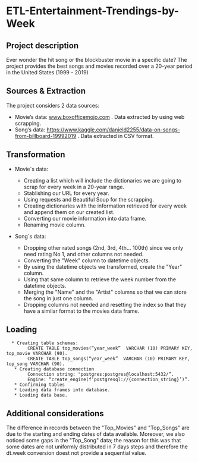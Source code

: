# ETL-Entertainment-Trendings-by-Week

## Project description
Ever wonder the hit song or the blockbuster movie in a specific date?
The project provides the best songs and movies recorded over a 20-year period in the United States (1999 - 2019)

## Sources & Extraction 
The project considers 2 data sources:
  * Movie’s data: www.boxofficemojo.com . Data extracted by using web scrapping.
  * Song’s data: https://www.kaggle.com/danield2255/data-on-songs-from-billboard-19992019 . Data extracted in CSV format.
  
## Transformation
  * Movie´s data:
      * Creating a list which will include the dictionaries we are going to scrap for every week in a 20-year range.
      * Stablishing our URL for every year.
      * Using requests and Beautiful Soup for the scrapping.
      * Creating dictionaries with the information retrieved for every week and append them on our created list.
      * Converting our movie information into data frame.
      * Renaming movie column.
     
  * Song´s data:
      * Dropping other rated songs (2nd, 3rd, 4th... 100th) since we only need rating No 1, and other columns not needed.
      * Converting the "Week" column to datetime objects.
      * By using the datetime objects we transformed, create the "Year" column.
      * Using that same column to retrieve the week number from the datetime objects.
      * Merging the "Name" and the "Artist" columns so that we can store the song in just one column.
      * Dropping columns not needed and resetting the index so that they have a similar format to the movies data frame.
      
 ## Loading
      * Creating table schemas:
            CREATE TABLE top_movies(“year_week”  VARCHAR (10) PRIMARY KEY, top_movie VARCHAR (90).
            CREATE TABLE top_songs(“year_week”  VARCHAR (10) PRIMARY KEY, top_song VARCHAR (90).
       * Creating database connection
            Connection string: "postgres:postgres@localhost:5432/”.
            Engine: “create_engine(f’postgresql://{connection_string}’)”.
       * Confirming tables
       * Loading data frames into database.
       * Loading data base.
       
## Additional considerations

The difference in records between the "Top_Movies" and "Top_Songs" are due to the starting and ending dates of data available. Moreover, we also noticed some gaps in the "Top_Song" data; the reason for this was that some dates are not uniformly distributed in 7 days steps and therefore the dt.week conversion doest not provide a sequential value.




